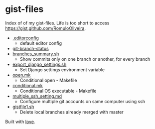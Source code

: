 gist-files
==========

Index of  of my gist-files. Life is too short to access https://gist.github.com/RomuloOliveira.

- [.editorconfig](https://gist.github.com/f2ec76d3930acbad4930)
  - default editor config
- [git-branch-status](https://gist.github.com/2e74a89e3a20fd796cfa)
- [branches_summary.sh](https://gist.github.com/2fbdc0832f85809d8665)
  - Show commits only on one branch or another, for every branch
- [export_django_settings.sh](https://gist.github.com/73a778a5f7fa22e7ad95)
  - Set Django settings environment variable
- [open.mk](https://gist.github.com/8a758c3a1421b76729b5)
  - Conditional open - Makefile
- [conditional.mk](https://gist.github.com/a88ea62a686665c00312)
  - Conditional OS executable - Makefile
- [multiple_ssh_setting.md](https://gist.github.com/d668b01e7eac40638571)
  - Configure multiple git accounts on same computer using ssh
- [gistfile1.sh](https://gist.github.com/0b7cea72dcf273737e3b)
  - Delete local branches already merged with master

Built with [love](https://github.com/RomuloOliveira/gist-index-generator).
